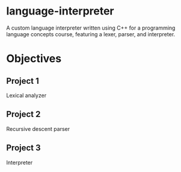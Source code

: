 # language-interpreter
A custom language interpreter written using C++ for a programming language concepts course, featuring a lexer, parser, and interpreter.

# Objectives
## Project 1
Lexical analyzer
## Project 2
Recursive descent parser
## Project 3
Interpreter
